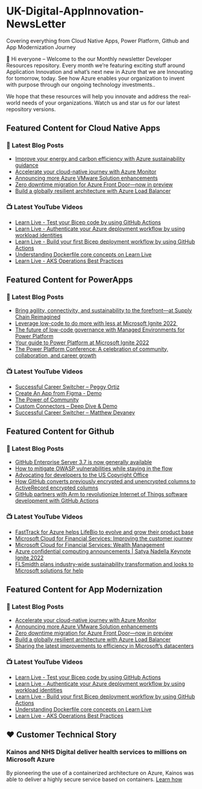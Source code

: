 # UK-Digital-AppInnovation-NewsLetter

Covering everything from Cloud Native Apps, Power Platform, Github and App Modernization Journey

👋 Hi everyone – Welcome to the our Monthly newsletter Developer Resources repository. Every month we’re featuring exciting stuff around Application Innovation and what’s next new in Azure that we are Innovating for tomorrow, today. See how Azure enables your organization to invent with purpose through our ongoing technology investments..


We hope that these resources will help you innovate and address the real-world needs of your organizations. Watch us and star us for our latest repository versions.

## Featured Content for Cloud Native Apps


### 📝 Latest Blog Posts

    
<!-- BLOGCNA:START -->
- [Improve your energy and carbon efficiency with Azure sustainability guidance](https://azure.microsoft.com/blog/improve-your-energy-and-carbon-efficiency-with-azure-sustainability-guidance/)
- [Accelerate your cloud-native journey with Azure Monitor](https://azure.microsoft.com/blog/accelerate-your-cloudnative-journey-with-azure-monitor/)
- [Announcing more Azure VMware Solution enhancements](https://azure.microsoft.com/blog/announcing-more-azure-vmware-solution-enhancements/)
- [Zero downtime migration for Azure Front Door—now in preview](https://azure.microsoft.com/blog/zero-downtime-migration-for-azure-front-door-now-in-preview/)
- [Build a globally resilient architecture with Azure Load Balancer](https://azure.microsoft.com/blog/build-a-globally-resilient-architecture-with-azure-load-balancer-2/)
<!-- BLOGCNA:END -->

### 📺 Latest YouTube Videos

 
<!-- YOUTUBECNA:START -->
- [Learn Live - Test your Bicep code by using GitHub Actions](https://www.youtube.com/watch?v=8g_70zP0QTw)
- [Learn Live - Authenticate your Azure deployment workflow by using workload identities](https://www.youtube.com/watch?v=7_J0SeI_aa0)
- [Learn Live - Build your first Bicep deployment workflow by using GitHub Actions](https://www.youtube.com/watch?v=-LhlIqYr3JI)
- [Understanding Dockerfile core concepts on Learn Live](https://www.youtube.com/watch?v=JZ37uCu1gcw)
- [Learn Live - AKS Operations Best Practices](https://www.youtube.com/watch?v=sWKxNmS5auw)
<!-- YOUTUBECNA:END -->

##  Featured Content for PowerApps
### 📝 Latest Blog Posts
<!-- BLOGPOWER:START -->
- [Bring agility, connectivity, and sustainability to the forefront—at Supply Chain Reimagined](https://cloudblogs.microsoft.com/dynamics365/bdm/2022/10/27/bring-agility-connectivity-and-sustainability-to-the-forefront-at-supply-chain-reimagined/)
- [Leverage low-code to do more with less at Microsoft Ignite 2022 ](https://cloudblogs.microsoft.com/powerplatform/2022/10/12/leverage-low-code-to-do-more-with-less-at-microsoft-ignite-2022/)
- [The future of low-code governance with Managed Environments for Power Platform](https://cloudblogs.microsoft.com/powerplatform/2022/10/12/the-future-of-low-code-governance-with-managed-environments-for-power-platform/)
- [Your guide to Power Platform at Microsoft Ignite 2022](https://cloudblogs.microsoft.com/powerplatform/2022/10/05/your-guide-to-power-platform-at-microsoft-ignite-2022/)
- [The Power Platform Conference: A celebration of community, collaboration, and career growth](https://cloudblogs.microsoft.com/powerplatform/2022/09/20/the-power-platform-conference-a-celebration-of-community-collaboration-and-career-growth/)
<!-- BLOGPOWER:END -->
 ### 📺 Latest YouTube Videos
    
<!-- YOUTUBEPOWER:START -->
- [Successful Career Switcher – Peggy Ortiz](https://www.youtube.com/watch?v=aKfXLZK-u00)
- [Create An App from Figma - Demo](https://www.youtube.com/watch?v=nJmnLEWaHOA)
- [The Power of Community](https://www.youtube.com/watch?v=HhKWfIjo8nE)
- [Custom Connectors – Deep Dive &amp; Demo](https://www.youtube.com/watch?v=-RfyvImU1mw)
- [Successful Career Switcher – Matthew Devaney](https://www.youtube.com/watch?v=o-dIRVcciTs)
<!-- YOUTUBEPOWER:END -->

##  Featured Content for Github
### 📝 Latest Blog Posts
<!-- BLOGGITHUB:START -->
- [GitHub Enterprise Server 3.7 is now generally available](https://github.blog/2022-11-08-github-enterprise-server-3-7-is-now-generally-available/)
- [How to mitigate OWASP vulnerabilities while staying in the flow](https://github.blog/2022-11-04-how-to-mitigate-owasp-vulnerabilities-while-staying-in-the-flow/)
- [Advocating for developers to the US Copyright Office](https://github.blog/2022-11-03-advocating-for-developers-to-the-us-copyright-office/)
- [How GitHub converts previously encrypted and unencrypted columns to ActiveRecord encrypted columns](https://github.blog/2022-11-03-how-github-converts-previously-encrypted-and-unencrypted-columns-to-activerecord-encrypted-columns/)
- [GitHub partners with Arm to revolutionize Internet of Things software development with GitHub Actions](https://github.blog/2022-11-02-github-partners-with-arm-to-revolutionize-internet-of-things-software-development-with-github-actions/)
<!-- BLOGGITHUB:END -->
### 📺 Latest YouTube Videos
<!-- YOUTUBEGITHUB:START -->
- [FastTrack for Azure helps LifeBio to evolve and grow their product base](https://www.youtube.com/watch?v=2dmzv4R_Kls)
- [Microsoft Cloud for Financial Services: Improving the customer journey](https://www.youtube.com/watch?v=CjUbQe1ys0c)
- [Microsoft Cloud for Financial Services: Wealth Management](https://www.youtube.com/watch?v=5JW9F8g7_6s)
- [Azure confidential computing announcements | Satya Nadella Keynote Ignite 2022](https://www.youtube.com/watch?v=ulNtbG_EZUI)
- [FLSmidth plans industry-wide sustainability transformation and looks to Microsoft solutions for help](https://www.youtube.com/watch?v=V5Br8Xv4BNE)
<!-- YOUTUBEGITHUB:END -->
##  Featured Content for App Modernization
### 📝 Latest Blog Posts
<!-- BLOGAPPMOD:START -->
- [Accelerate your cloud-native journey with Azure Monitor](https://azure.microsoft.com/blog/accelerate-your-cloudnative-journey-with-azure-monitor/)
- [Announcing more Azure VMware Solution enhancements](https://azure.microsoft.com/blog/announcing-more-azure-vmware-solution-enhancements/)
- [Zero downtime migration for Azure Front Door—now in preview](https://azure.microsoft.com/blog/zero-downtime-migration-for-azure-front-door-now-in-preview/)
- [Build a globally resilient architecture with Azure Load Balancer](https://azure.microsoft.com/blog/build-a-globally-resilient-architecture-with-azure-load-balancer-2/)
- [Sharing the latest improvements to efficiency in Microsoft’s datacenters](https://azure.microsoft.com/blog/sharing-the-latest-improvements-to-efficiency-in-microsoft-s-datacenters/)
<!-- BLOGAPPMOD:END -->
### 📺 Latest YouTube Videos
<!-- YOUTUBEAPPMOD:START -->
- [Learn Live - Test your Bicep code by using GitHub Actions](https://www.youtube.com/watch?v=8g_70zP0QTw)
- [Learn Live - Authenticate your Azure deployment workflow by using workload identities](https://www.youtube.com/watch?v=7_J0SeI_aa0)
- [Learn Live - Build your first Bicep deployment workflow by using GitHub Actions](https://www.youtube.com/watch?v=-LhlIqYr3JI)
- [Understanding Dockerfile core concepts on Learn Live](https://www.youtube.com/watch?v=JZ37uCu1gcw)
- [Learn Live - AKS Operations Best Practices](https://www.youtube.com/watch?v=sWKxNmS5auw)
<!-- YOUTUBEAPPMOD:END -->


## ♥️ Customer Technical Story 

### Kainos and NHS Digital deliver health services to millions on Microsoft Azure

By pioneering the use of a containerized architecture on Azure, Kainos was able to deliver a highly secure service based on containers. [Learn how](https://customers.microsoft.com/en-us/story/1368348549535774520-kainos-and-nhs-digital-deliver-health-services-to-millions-on-microsoft-azure)

